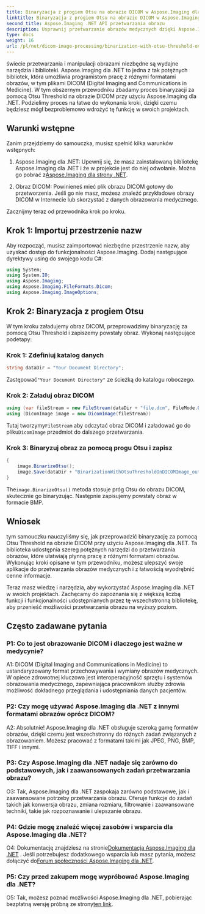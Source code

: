 ```yaml
---
title: Binaryzacja z progiem Otsu na obrazie DICOM w Aspose.Imaging dla .NET
linktitle: Binaryzacja z progiem Otsu na obrazie DICOM w Aspose.Imaging dla .NET
second_title: Aspose.Imaging .NET API przetwarzania obrazu
description: Usprawnij przetwarzanie obrazów medycznych dzięki Aspose.Imaging dla .NET. Dowiedz się, jak przeprowadzić binaryzację obrazu DICOM przy użyciu progu Otsu.
type: docs
weight: 16
url: /pl/net/dicom-image-processing/binarization-with-otsu-threshold-on-dicom-image/
---
```

świecie przetwarzania i manipulacji obrazami niezbędne są wydajne narzędzia i biblioteki. Aspose.Imaging dla .NET to jedna z tak potężnych bibliotek, która umożliwia programistom pracę z różnymi formatami obrazów, w tym plikami DICOM (Digital Imaging and Communications in Medicine). W tym obszernym przewodniku zbadamy proces binaryzacji za pomocą Otsu Threshold na obrazie DICOM przy użyciu Aspose.Imaging dla .NET. Podzielimy proces na łatwe do wykonania kroki, dzięki czemu będziesz mógł bezproblemowo wdrożyć tę funkcję w swoich projektach.

## Warunki wstępne

Zanim przejdziemy do samouczka, musisz spełnić kilka warunków wstępnych:

1.  Aspose.Imaging dla .NET: Upewnij się, że masz zainstalowaną bibliotekę Aspose.Imaging dla .NET i że w projekcie jest do niej odwołanie. Można go pobrać z[Aspose.Imaging dla strony .NET](https://releases.aspose.com/imaging/net/).

2. Obraz DICOM: Powinieneś mieć plik obrazu DICOM gotowy do przetworzenia. Jeśli go nie masz, możesz znaleźć przykładowe obrazy DICOM w Internecie lub skorzystać z danych obrazowania medycznego.

Zacznijmy teraz od przewodnika krok po kroku.

## Krok 1: Importuj przestrzenie nazw

Aby rozpocząć, musisz zaimportować niezbędne przestrzenie nazw, aby uzyskać dostęp do funkcjonalności Aspose.Imaging. Dodaj następujące dyrektywy using do swojego kodu C#:

```csharp
using System;
using System.IO;
using Aspose.Imaging;
using Aspose.Imaging.FileFormats.Dicom;
using Aspose.Imaging.ImageOptions;
```

## Krok 2: Binaryzacja z progiem Otsu

W tym kroku załadujemy obraz DICOM, przeprowadzimy binaryzację za pomocą Otsu Threshold i zapiszemy powstały obraz. Wykonaj następujące podetapy:

### Krok 1: Zdefiniuj katalog danych

```csharp
string dataDir = "Your Document Directory";
```

 Zastępować`"Your Document Directory"` ze ścieżką do katalogu roboczego.

### Krok 2: Załaduj obraz DICOM

```csharp
using (var fileStream = new FileStream(dataDir + "file.dcm", FileMode.Open, FileAccess.Read))
using (DicomImage image = new DicomImage(fileStream))
```

 Tutaj tworzymy`FileStream` aby odczytać obraz DICOM i załadować go do pliku`DicomImage` przedmiot do dalszego przetwarzania.

### Krok 3: Binaryzuj obraz za pomocą progu Otsu i zapisz

```csharp
{
    image.BinarizeOtsu();
    image.Save(dataDir + "BinarizationWithOtsuThresholdOnDICOMImage_out.bmp", new BmpOptions());
}
```

 The`image.BinarizeOtsu()` metoda stosuje próg Otsu do obrazu DICOM, skutecznie go binaryzując. Następnie zapisujemy powstały obraz w formacie BMP.

## Wniosek

tym samouczku nauczyliśmy się, jak przeprowadzić binaryzację za pomocą Otsu Threshold na obrazie DICOM przy użyciu Aspose.Imaging dla .NET. Ta biblioteka udostępnia szereg potężnych narzędzi do przetwarzania obrazów, które ułatwiają płynną pracę z różnymi formatami obrazów. Wykonując kroki opisane w tym przewodniku, możesz ulepszyć swoje aplikacje do przetwarzania obrazów medycznych i z łatwością wyodrębnić cenne informacje.

Teraz masz wiedzę i narzędzia, aby wykorzystać Aspose.Imaging dla .NET w swoich projektach. Zachęcamy do zapoznania się z większą liczbą funkcji i funkcjonalności udostępnianych przez tę wszechstronną bibliotekę, aby przenieść możliwości przetwarzania obrazu na wyższy poziom.

## Często zadawane pytania

### P1: Co to jest obrazowanie DICOM i dlaczego jest ważne w medycynie?

A1: DICOM (Digital Imaging and Communications in Medicine) to ustandaryzowany format przechowywania i wymiany obrazów medycznych. W opiece zdrowotnej kluczowa jest interoperacyjność sprzętu i systemów obrazowania medycznego, zapewniająca pracownikom służby zdrowia możliwość dokładnego przeglądania i udostępniania danych pacjentów.

### P2: Czy mogę używać Aspose.Imaging dla .NET z innymi formatami obrazów oprócz DICOM?

A2: Absolutnie! Aspose.Imaging dla .NET obsługuje szeroką gamę formatów obrazów, dzięki czemu jest wszechstronny do różnych zadań związanych z obrazowaniem. Możesz pracować z formatami takimi jak JPEG, PNG, BMP, TIFF i innymi.

### P3: Czy Aspose.Imaging dla .NET nadaje się zarówno do podstawowych, jak i zaawansowanych zadań przetwarzania obrazu?

O3: Tak, Aspose.Imaging dla .NET zaspokaja zarówno podstawowe, jak i zaawansowane potrzeby przetwarzania obrazu. Oferuje funkcje do zadań takich jak konwersja obrazu, zmiana rozmiaru, filtrowanie i zaawansowane techniki, takie jak rozpoznawanie i ulepszanie obrazu.

### P4: Gdzie mogę znaleźć więcej zasobów i wsparcia dla Aspose.Imaging dla .NET?

O4: Dokumentację znajdziesz na stronie[Dokumentacja Aspose.Imaging dla .NET](https://reference.aspose.com/imaging/net/) . Jeśli potrzebujesz dodatkowego wsparcia lub masz pytania, możesz dołączyć do[Forum społeczności Aspose.Imaging dla .NET](https://forum.aspose.com/).

### P5: Czy przed zakupem mogę wypróbować Aspose.Imaging dla .NET?

 O5: Tak, możesz poznać możliwości Aspose.Imaging dla .NET, pobierając bezpłatną wersję próbną ze strony[ten link](https://releases.aspose.com/).